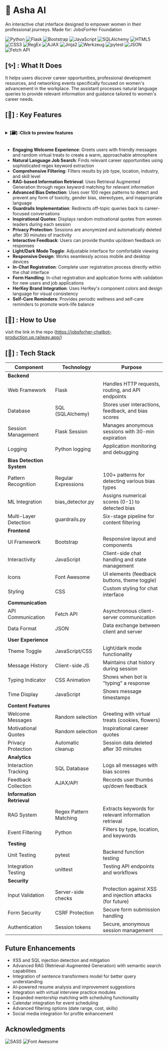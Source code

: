 # 🎴 Asha AI
An interactive chat interface designed to empower women in their professional journeys.
Made for: JobsForHer Foundation 

![Python](https://img.shields.io/badge/python-3.7+-blue.svg)
![Flask](https://img.shields.io/badge/flask-2.0.1-lightgrey.svg)
![Bootstrap](https://img.shields.io/badge/bootstrap-5.0.2-purple.svg)
![JavaScript](https://img.shields.io/badge/javascript-ES6+-yellow.svg)
![SQLAlchemy](https://img.shields.io/badge/sqlalchemy-1.4.23-red.svg)
![HTML5](https://img.shields.io/badge/html-5-orange.svg)
![CSS3](https://img.shields.io/badge/css-3-blue.svg)
![RegEx](https://img.shields.io/badge/regex-100+_patterns-brightgreen.svg)
![AJAX](https://img.shields.io/badge/ajax-asynchronous-blueviolet.svg)
![Jinja2](https://img.shields.io/badge/jinja-3.0.1-red.svg)
![Werkzeug](https://img.shields.io/badge/werkzeug-2.0.1-blue.svg)
![pytest](https://img.shields.io/badge/pytest-6.2.5-green.svg)
![JSON](https://img.shields.io/badge/json-structured_data-brightgreen.svg)
![Fetch API](https://img.shields.io/badge/fetch_api-native-orange.svg)



## [✨] : What It Does

It helps users discover career opportunities, professional development resources, and networking events specifically focused on women's advancement in the workplace. 
The assistant processes natural language queries to provide relevant information and guidance tailored to women's career needs.

## [🎯] : Key Features
<br>
<details>
<br><br><summary> <b>[🗃️] :Click to preview features </b> </summary> 
<br>
<b>Initial page:</b>
<br>
<img width ="500" src="https://github.com/user-attachments/assets/c8a3b562-aec6-4585-b8d2-4afc0c7634c2" alt="/info"/>
<br><br>
<b>Job Search</b>
<br>
<img width="500" src="https://github.com/user-attachments/assets/0ee0247a-4df4-46db-91c0-58987666f4a4" alt="/store"/>
<br><br>
<b>Hallucination Handling</b>
<br>
<img width="500" src="https://github.com/user-attachments/assets/b8f10ff9-d70e-48f7-93e4-63393abc3a89" alt="/queue"/>
  
<hr>
</details>
<br>

- **Engaging Welcome Experience**: Greets users with friendly messages and random virtual treats to create a warm, approachable atmosphere
- **Natural Language Job Search**: Finds relevant career opportunities using sophisticated regex keyword extraction
- **Comprehensive Filtering**: Filters results by job type, location, industry, and skill level
- **RAG-based Information Retrieval**: Uses Retrieval Augmented Generation through regex keyword matching for relevant information
- **Advanced Bias Detection**: Uses over 100 regex patterns to detect and prevent any form of toxicity, gender bias, stereotypes, and inappropriate language
- **Guardrails Implementation**: Redirects off-topic queries back to career-focused conversations
- **Inspirational Quotes**: Displays random motivational quotes from women leaders during each session
- **Privacy Protection**: Sessions are anonymized and automatically deleted after 30 minutes of inactivity
- **Interactive Feedback**: Users can provide thumbs up/down feedback on responses
- **Light/Dark Mode Toggle**: Adjustable interface for comfortable viewing
- **Responsive Design**: Works seamlessly across mobile and desktop devices
- **In-Chat Registration**: Complete user registration process directly within the chat interface
- **Form Handling**: In-chat registration and application forms with validation for new users and job applications
- **HerKey Brand Integration**: Uses HerKey's component colors and design language for visual consistency
- **Self-Care Reminders**: Provides periodic wellness and self-care reminders to promote work-life balance



## [🚀] : How to Use
visit the link in the repo (https://jobsforher-chatbot-production.up.railway.app/)

## [🔧] : Tech Stack

| Component | Technology | Purpose |
|-----------|------------|---------|
| **Backend** 
| Web Framework | Flask | Handles HTTP requests, routing, and API endpoints |
| Database | SQL (SQLAlchemy) | Stores user interactions, feedback, and bias scores |
| Session Management | Flask Session | Manages anonymous sessions with 30-min expiration |
| Logging | Python logging | Application monitoring and debugging |
| **Bias Detection System** |  |  |
| Pattern Recognition | Regular Expressions | 100+ patterns for detecting various bias types |
| ML Integration | bias_detector.py | Assigns numerical scores (0-1) to detected bias |
| Multi-Layer Detection | guardrails.py | Six-stage pipeline for content filtering |
| **Frontend** |  |  |
| UI Framework | Bootstrap | Responsive layout and components |
| Interactivity | JavaScript | Client-side chat handling and state management |
| Icons | Font Awesome | UI elements (feedback buttons, theme toggle) |
| Styling | CSS | Custom styling for chat interface |
| **Communication** |  |  |
| API Communication | Fetch API | Asynchronous client-server communication |
| Data Format | JSON | Data exchange between client and server |
| **User Experience** |  |  |
| Theme Toggle | JavaScript/CSS | Light/dark mode functionality |
| Message History | Client-side JS | Maintains chat history during session |
| Typing Indicator | CSS Animation | Shows when bot is "typing" a response |
| Time Display | JavaScript | Shows message timestamps |
| **Content Features** |  |  |
| Welcome Messages | Random selection | Greeting with virtual treats (cookies, flowers) |
| Motivational Quotes | Random selection | Inspirational career quotes |
| Privacy Protection | Automatic cleanup | Session data deleted after 30 minutes |
| **Analytics** |  |  |
| Interaction Tracking | SQL Database | Logs all messages with bias scores |
| Feedback Collection | AJAX/API | Records user thumbs up/down feedback |
| **Information Retrieval** |  |  |
| RAG System | Regex Pattern Matching | Extracts keywords for relevant information retrieval |
| Event Filtering | Python | Filters by type, location, and keywords |
| **Testing** |  |  |
| Unit Testing | pytest | Backend function testing |
| Integration Testing | unittest | Testing API endpoints and workflows |
| **Security** |  |  |
| Input Validation | Server-side checks | Protection against XSS and injection attacks (for future)|
| Form Security | CSRF Protection | Secure form submission handling |
| Authentication | Session tokens | Secure, anonymous session management |

## Future Enhancements
- XSS and SQL injection detection and mitigation
- Advanced RAG (Retrieval-Augmented Generation) with semantic search capabilities
- Integration of sentence transformers model for better query understanding
- AI-powered resume analysis and improvement suggestions
- Integration with virtual interview practice modules
- Expanded mentorship matching with scheduling functionality
- Calendar integration for event scheduling
- Advanced filtering options (date range, cost, skills)
- Social media integration for profile enhancement

## Acknowledgments
![SASS](https://img.shields.io/badge/sass-1.45.0-pink.svg)
![Font Awesome](https://img.shields.io/badge/font_awesome-6.0.0-green.svg)

